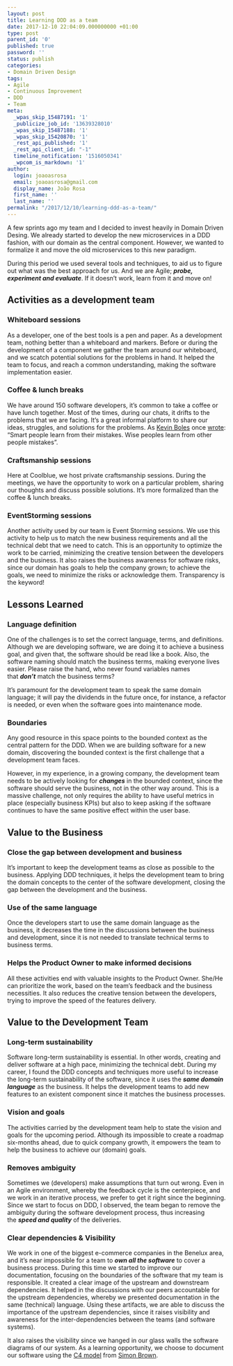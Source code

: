 ```yaml
---
layout: post
title: Learning DDD as a team
date: 2017-12-10 22:04:09.000000000 +01:00
type: post
parent_id: '0'
published: true
password: ''
status: publish
categories:
- Domain Driven Design
tags:
- Agile
- Continuous Improvement
- DDD
- Team
meta:
  _wpas_skip_15487191: '1'
  _publicize_job_id: '13639328010'
  _wpas_skip_15487188: '1'
  _wpas_skip_15420870: '1'
  _rest_api_published: '1'
  _rest_api_client_id: "-1"
  timeline_notification: '1516050341'
  _wpcom_is_markdown: '1'
author:
  login: joaoasrosa
  email: joaoasrosa@gmail.com
  display_name: João Rosa
  first_name: ''
  last_name: ''
permalink: "/2017/12/10/learning-ddd-as-a-team/"
---
```

A few sprints ago my team and I decided to invest heavily in Domain Driven Desing. We already started to develop the new microservices in a DDD fashion, with our domain as the central component. However, we wanted to formalize it and move the old microservices to this new paradigm.

During this period we used several tools and techniques, to aid us to figure out what was the best approach for us. And we are Agile; _**probe, experiment and evaluate**_. If it doesn’t work, learn from it and move on!

Activities as a development team
--------------------------------

### Whiteboard sessions

As a developer, one of the best tools is a pen and paper. As a development team, nothing better than a whiteboard and markers. Before or during the development of a component we gather the team around our whiteboard, and we scatch potential solutions for the problems in hand. It helped the team to focus, and reach a common understanding, making the software implementation easier.

### Coffee & lunch breaks

We have around 150 software developers, it’s common to take a coffee or have lunch together. Most of the times, during our chats, it drifts to the problems that we are facing. It’s a great informal platform to share our ideas, struggles, and solutions for the problems. As [Kevin Boles](https://twitter.com/thesqlguru) once [wrote](https://www.google.nl/url?sa=t&rct=j&q=&esrc=s&source=web&cd=4&ved=0ahUKEwiH_62F8v_XAhVRIewKHZk9Cb4QFgg5MAM&url=http%3A%2F%2Fwww.pass.org%2FDownloadFile.aspx%3FFile%3D76767a5e&usg=AOvVaw1sgE1vPjWc_tr5BVetjiYB): “Smart people learn from their mistakes. Wise peoples learn from other people mistakes”.

### Craftsmanship sessions

Here at Coolblue, we host private craftsmanship sessions. During the meetings, we have the opportunity to work on a particular problem, sharing our thoughts and discuss possible solutions. It’s more formalized than the coffee & lunch breaks.

### EventStorming sessions

Another activity used by our team is Event Storming sessions. We use this activity to help us to match the new business requirements and all the technical debt that we need to catch. This is an opportunity to optimize the work to be carried, minimizing the creative tension between the developers and the business. It also raises the business awareness for software risks, since our domain has goals to help the company grown; to achieve the goals, we need to minimize the risks or acknowledge them. Transparency is the keyword!

Lessons Learned
---------------

### Language definition

One of the challenges is to set the correct language, terms, and definitions. Although we are developing software, we are doing it to achieve a business goal, and given that, the software should be read like a book. Also, the software naming should match the business terms, making everyone lives easier. Please raise the hand, who never found variables names that **_don’t_** match the business terms?

It’s paramount for the development team to speak the same domain language; it will pay the dividends in the future once, for instance, a refactor is needed, or even when the software goes into maintenance mode.

### Boundaries

Any good resource in this space points to the bounded context as the central pattern for the DDD. When we are building software for a new domain, discovering the bounded context is the first challenge that a development team faces.

However, in my experience, in a growing company, the development team needs to be actively looking for _**changes**_ in the bounded context, since the software should serve the business, not in the other way around. This is a massive challenge, not only requires the ability to have useful metrics in place (especially business KPIs) but also to keep asking if the software continues to have the same positive effect within the user base.

Value to the Business
---------------------

### Close the gap between development and business

It’s important to keep the development teams as close as possible to the business. Applying DDD techniques, it helps the development team to bring the domain concepts to the center of the software development, closing the gap between the development and the business.

### Use of the same language

Once the developers start to use the same domain language as the business, it decreases the time in the discussions between the business and development, since it is not needed to translate technical terms to business terms.

### Helps the Product Owner to make informed decisions

All these activities end with valuable insights to the Product Owner. She/He can prioritize the work, based on the team’s feedback and the business necessities. It also reduces the creative tension between the developers, trying to improve the speed of the features delivery.

Value to the Development Team
-----------------------------

### Long-term sustainability

Software long-term sustainability is essential. In other words, creating and deliver software at a high pace, minimizing the technical debt. During my career, I found the DDD concepts and techniques more useful to increase the long-term sustainability of the software, since it uses the _**same domain language**_ as the business. It helps the development teams to add new features to an existent component since it matches the business processes.

### Vision and goals

The activities carried by the development team help to state the vision and goals for the upcoming period. Although its impossible to create a roadmap six-months ahead, due to quick company growth, it empowers the team to help the business to achieve our (domain) goals.

### Removes ambiguity

Sometimes we (developers) make assumptions that turn out wrong. Even in an Agile environment, whereby the feedback cycle is the centerpiece, and we work in an iterative process, we prefer to get it right since the beginning. Since we start to focus on DDD, I observed, the team began to remove the ambiguity during the software development process, thus increasing the _**speed and quality**_ of the deliveries.

### Clear dependencies & Visibility

We work in one of the biggest e-commerce companies in the Benelux area, and it’s near impossible for a team to _**own all the software**_ to cover a business process. During this time we started to improve our documentation, focusing on the boundaries of the software that my team is responsible. It created a clear image of the upstream and downstream dependencies. It helped in the discussions with our peers accountable for the upstream dependencies, whereby we presented documentation in the same (technical) language. Using these artifacts, we are able to discuss the importance of the upstream dependencies, since it raises visibility and awareness for the inter-dependencies between the teams (and software systems).

It also raises the visibility since we hanged in our glass walls the software diagrams of our system. As a learning opportunity, we choose to document our software using the [C4 model](https://c4model.com/) from [Simon Brown](https://twitter.com/simonbrown).

